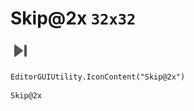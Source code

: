 # Skip@2x `32x32`
<img src="/img/Skip@2x.png" width=32 height=32>

``` CSharp
EditorGUIUtility.IconContent("Skip@2x")
```
```
Skip@2x
```
